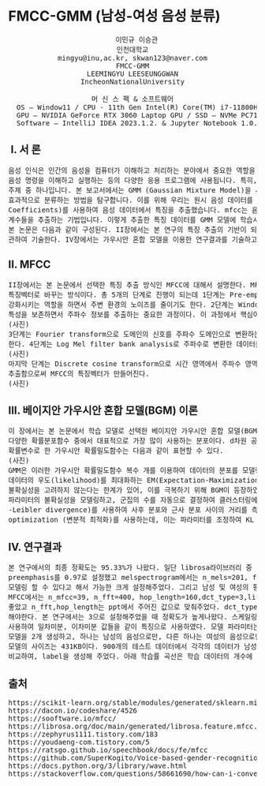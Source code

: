 # FMCC-GMM (남성-여성 음성 분류)
<div align="center">
<pre>
  이민규 이승관
인천대학교
mingyu@inu,ac.kr, skwan123@naver.com
FMCC-GMM
LEEMINGYU LEESEUNGGWAN
IncheonNationalUniversity
 
머 신 스 펙 & 소프트웨어
  OS – Window11 / CPU - 11th Gen Intel(R) Core(TM) i7-11800H @ 2.30GHz / RAM - 32GB
  GPU – NVIDIA GeForce RTX 3060 Laptop GPU / SSD – NVMe PC711 NVMe SK hynix 1TB
  Software – IntelliJ IDEA 2023.1.2. & Jupyter Notebook 1.0.0
</pre>
</div>

##  I. 서 론
<pre>
음성 인식은 인간의 음성을 컴퓨터가 이해하고 처리하는 분야에서 중요한 역할을 합니다. 음성 인식 기술은 음성 데이터를 분석하여 텍스트로 변환하거나, 
음성 명령을 이해하고 실행하는 등의 다양한 응용 프로그램에 사용됩니다. 특히, 음성 데이터를 성별에 따라 분류하는 작업은 음성 인식 분야에서의 중요한 
주제 중 하나입니다. 본 보고서에서는 GMM (Gaussian Mixture Model)을 사용하여 노이즈가 있는 남성과 여성 음성 데이터를 훈련하고, 이를 
효과적으로 분류하는 방법을 탐구합니다. 이를 위해 우리는 원시 음성 데이터를 처리하여 wav 파일로 변환하고, mfcc (Mel-frequency Cepstral 
Coefficients)를 사용하여 음성 데이터에서 특징을 추출했습니다. mfcc는 음성 신호를 주파수 대역으로 분해하고, 각 대역의 주파수 성분을 나타내는 
계수들을 추출하는 기법입니다. 이렇게 추출한 특징 데이터를 GMM 모델에 학습시킴으로써 남성과 여성 음성을 구분할 수 있는 확률 모델을 생성했습니다. 
본 논문은 다음과 같이 구성된다. II장에서는 본 연구의 특징 추출의 기반이 되는 MFCC에 관하여 기술한다.  III장에서는  가우시안 혼합 모델의 이론에 
관하여 기술한다. IV장에서는 가우시안 혼합 모델을 이용한 연구결과를 기술하고, Ⅴ장에서 논문의 결론을 맺는다.
</pre>

##  II. MFCC

<pre>
II장에서는 본 논문에서 선택한 특징 추출 방식인 MFCC에 대해서 설명한다. MFCC는 Mel Frequency Cepstral Coefficients의 약자로 음성데이터를 
특징벡터로 바꾸는 방식이다. 총 5개의 단계로 진행이 되는데 1단계는 Pre-emphasis로 고주파 성분의 에너지를 강조하여 음성 신호의 고주파 성분을 
강화시키는 역할을 하면서 주변 환경의 노이즈를 줄이기도 한다. 2단계는 Windowing으로 음성 신호를 작은 조각으로 나누는 과정이다. 음성데이터의 시간적인 
특성을 보존하면서 주파수 정보를 추출하는 중요한 과정이다. 이 과정에서 핵심이 일정 부분을 겹쳐 잘라내어 연속성을 유지하는 것이다.
(사진)
3단계는 Fourier transform으로 도메인의 신호를 주파수 도메인으로 변환하는 수학적인 기법으로 시간 도메인에서 관찰된 신호를 주파수 구성 요소로 변환을 
한다. 4단계는 Log Mel filter bank analysis로 주파수로 변환한 데이터를 분석하는 단계이다. 실제 사람이 인식하는 주파수 관계를 사용하여 분석을 한다.
(사진)
마지막 단계는 Discrete cosine transform으로 시간 영역에서 주파수 영역으로 신호를 변환하는 변환 기술이다. 변환된 결과에서 주요한 주파수 성분을 
추출함으로써 MFCC의 특징벡터가 만들어진다.
(사진)
</pre>

## III. 베이지안 가우시안 혼합 모델(BGM) 이론
<pre>
이 장에서는 본 논문에서 학습 모델로 선택한 베이지안 가우시안 혼합 모델(BGM)과 가우시안 혼합 모델(GMM)의 이론에 대하여 설명한다. 가우시안 확률밀도함수는, 
다양한 확률분포함수 중에서 대표적으로 가장 많이 사용하는 분포이다. d차원 공간에서의 한 점인 중심 μ와 공분산 행렬 Σ가 정해지면, d차원을 갖는 특징 벡터를 
확률변수로 한 가우시안 확률밀도함수는 다음과 같이 표현할 수 있다.
(사진)
GMM은 이러한 가우시안 확률밀도함수 복수 개를 이용하여 데이터의 분포를 모델링하는 방법이다. GMM의 학습 단계에서는 모델의 파라미터를 반복적으로 업데이트하면서 
데이터의 우도(likelihood)를 최대화하는 EM(Expectation-Maximization) 알고리즘이 사용된다. GMM은 군집 수를 사전에 지정해야 하며, 파라미터의 
불확실성을 고려하지 않는다는 한계가 있어, 이를 극복하기 위해 BGM이 등장하였다. BGM은 Variational Bayesian methods (변분 베이지안 방법)을 사용하여 
파라미터의 불확실성을 모델링하고, 군집의 수를 자동으로 결정하여 클러스터링에 더 적합한 모델이 되었다. Variantional Bayesian methods는 KL(Kullback
-Leibler divergence)를 사용하여 사후 분포와 근사 분포 사이의 거리를 측정하고, 이를 최소화하는 방식으로 근사 분포를 결정한다. 이를 위해 Variational 
optimization (변분적 최적화)를 사용하는데, 이는 파라미터를 조정하여 KL divergence를 최소화하는 방향으로 근사 분포를 업데이트한다.
</pre>

## IV. 연구결과
<pre>
본 연구에서의 최종 정확도는 95.33%가 나왔다. 일단 librosa라이브러리 중 fix_length를 사용해 음성 파일의 길이를 동일하게 맞춰주었다. 그리고 
preemphasis를 0.97로 설정했고 melspectrogram에서는 n_mels=201, fmax=800, fmin=10으로 설정해주었다. n_mels는 클수록 상세한 주파수 특성을 
모델링 할 수 있다고 해서 가능한 크게 설정해주었다. 그리고 남성 및 여성의 평소 말소리 주파수가 400Hz를 넘지 않으므로 fmax는 800으로 설정해주었다. 
MFCC에서는 n_mfcc=39, n_fft=400, hop_length=160,dct_type=3,lifter=23으로 설정해주었다. n_mfcc는 39개로 특징을 추출하였을 때 결과가 제일 
좋았고 n_fft,hop_length는 ppt에서 주어진 값으로 맞춰주었다. dct_type은 type-1,type-2와는 다른 계수 추출 방법을 사용함으로써 특수한 경우에 사용을 
해야한다. 본 연구에서는 3으로 설정해주었을 때 정확도가 높게나왔다. 스케일링은 StandardScaler를 사용하였다. 그리고 MFCC특징을 librosa의 delta를 
사용하여 일차미분, 이차미분 값들을 같이 특징으로 사용하였다. 모델 파라미터는 난수 고정을 위한 random_state=0으로 고정하고 n_init=5로 설정하였다. 
모델을 2개 생성하고, 하나는 남성의 음성으로만, 다른 하나는 여성의 음성으로만 학습시키는 방식으로 모델을 학습시켰다. 우리가 사용한 모델의 총 파라미터는 2개이고 
모델의 사이즈는 431KB이다. 900개의 테스트 데이터에서 각각의 데이터가 남성 모델에서의 likelihood와 여성 모델에서의 likelihood 중 어느 것이 크게 나오는지 
비교하여, label을 생성해 주었다. 아래 학습률 곡선은 학습 데이터의 개수에 따른 정확도이다.
</pre>

## 출처
<pre>
https://scikit-learn.org/stable/modules/generated/sklearn.mixture.BayesianGaussianMixture.html
https://dacon.io/codeshare/4526
https://sooftware.io/mfcc/
https://librosa.org/doc/main/generated/librosa.feature.mfcc.html
https://zephyrus1111.tistory.com/183
https://youdaeng-com.tistory.com/5
https://ratsgo.github.io/speechbook/docs/fe/mfcc
https://github.com/SuperKogito/Voice-based-gender-recognition
https://docs.python.org/3/library/wave.html
https://stackoverflow.com/questions/58661690/how-can-i-convert-a-raw-data-file-of-audio-in-wav-with-python
</pre>
